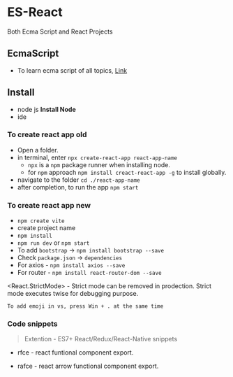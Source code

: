 # ES-React

Both Ecma Script and React Projects

## EcmaScript

- To learn ecma script of all topics, [Link](./A_ES67Basic/index.js)

## Install

- node js **Install Node**
- ide

### To create react app old

- Open a folder.
- in terminal, enter `npx create-react-app react-app-name`
  - `npx` is a `npm` package runner when installing node.
  - for `npm` approach `npm install creact-react-app -g` to install globally.
- navigate to the folder `cd ./react-app-name`
- after completion, to run the app `npm start`

### To create react app new

- `npm create vite`
- create project name
- `npm install`
- `npm run dev` or `npm start`
- To add `bootstrap` -> `npm install bootstrap --save`
- Check `package.json` -> `dependencies`
- For axios - `npm install axios --save`
- For router - `npm install react-router-dom --save`

<React.StrictMode> - Strict mode can be removed in prodection. Strict mode executes twise for debugging purpose.

`To add emoji in vs, press Win + . at the same time`

### Code snippets

> Extention - ES7+ React/Redux/React-Native snippets

- rfce - react funtional component export.

- rafce - react arrow functional component export.
